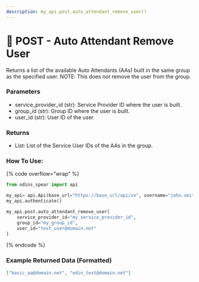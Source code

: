 ```yaml
---
description: my_api.post.auto_attendant_remove_user()
---
```


#  👋 POST - Auto Attendant Remove User

Returns a list of the available Auto Attendants (AAs) built in the same group as the specified user. NOTE: This does not remove the user from the group.

### Parameters&#x20;

* service_provider_id (str): Service Provider ID where the user is built. 
* group_id (str): Group ID where the user is built. 
* user_id (str): User ID of the user.

### Returns

* List: List of the Service User IDs of the AAs in the group.

### How To Use:

{% code overflow="wrap" %}
```python
from odins_spear import api

my_api= api.Api(base_url="https://base_url/api/vx", username="john.smith", password="ODIN_INSTANCE_1")
my_api.authenticate()

my_api.post.auto_attendant_remove_user(
    service_provider_id="my_service_provider_id",
    group_id="my_group_id", 
    user_id="test_user@domain.net"
)
```
{% endcode %}

### Example Returned Data (Formatted)
```json
["basic_aa@domain.net", "odin_test@domain.net"]


```
